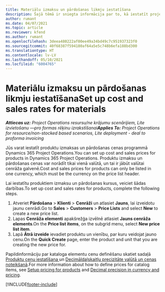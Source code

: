 ```yaml
---
title: Materiālu izmaksu un pārdošanas likmju iestatīšana
description: Šajā tēmā ir sniegta informācija par to, kā iestatīt projektu materiālos izmantoto izmaksu un pārdošanas kursus.
author: rumant
ms.date: 04/07/2021
ms.topic: article
ms.reviewer: kfend
ms.author: rumant
ms.openlocfilehash: 3deea480222af00ee49a34bd49c7c951937323f0
ms.sourcegitcommit: 40f68387f594180af64a5e5c748b6efa188bd300
ms.translationtype: HT
ms.contentlocale: lv-LV
ms.lasthandoff: 05/10/2021
ms.locfileid: "6004765"
---
```

# <a name="set-up-cost-and-sales-rates-for-materials"></a><span data-ttu-id="72149-103">Materiālu izmaksu un pārdošanas likmju iestatīšana</span><span class="sxs-lookup"><span data-stu-id="72149-103">Set up cost and sales rates for materials</span></span>

<span data-ttu-id="72149-104">_**Attiecas uz:** Project Operations resursu/ne krājumu scenārijiem, Lite izvietošanu —pro formas rēķinu izrakstīšanai_</span><span class="sxs-lookup"><span data-stu-id="72149-104">_**Applies To:** Project Operations for resource/non-stocked based scenarios, Lite deployment - deal to proforma invoicing_</span></span>

<span data-ttu-id="72149-105">Jūs varat iestatīt produktu izmaksas un pārdošanas cenas programmā Dynamics 365 Project Operations.</span><span class="sxs-lookup"><span data-stu-id="72149-105">You can set up cost and sales prices for products in Dynamics 365 Project Operations.</span></span> <span data-ttu-id="72149-106">Produktu izmaksu un pārdošanas cenas var norādīt tikai vienā valūtā, un tai ir jābūt valūtai cenrāža galvenē.</span><span class="sxs-lookup"><span data-stu-id="72149-106">Cost and sales prices for products can only be listed in one currency, which must be the currency on the price list header.</span></span>

<span data-ttu-id="72149-107">Lai iestatītu produktiem izmaksu un pārdošanas kursus, veiciet šādas darbības.</span><span class="sxs-lookup"><span data-stu-id="72149-107">To set up cost and sales rates for products, complete the following steps.</span></span> 

1. <span data-ttu-id="72149-108">Atveriet **Pārdošana** > **Klienti** > **Cenrāži** un atlasiet **Jauns**, lai izveidotu jaunu cenrādi.</span><span class="sxs-lookup"><span data-stu-id="72149-108">Go to **Sales** > **Customers** > **Price Lists** and select **New** to create a new price list.</span></span> 
2. <span data-ttu-id="72149-109">Lapas **Cenrāža elementi** apakšrežģa izvēlnē atlasiet **Jauns cenrāža elements**.</span><span class="sxs-lookup"><span data-stu-id="72149-109">On the **Price list items**, on the subgrid menu, select **New price list item**.</span></span> 
3. <span data-ttu-id="72149-110">Lapā **Ātrā izveide** ievadiet produktu un vienību, par kuru veidojat jauno cenu.</span><span class="sxs-lookup"><span data-stu-id="72149-110">On the **Quick Create** page, enter the product and unit that you are creating the new price for.</span></span>

<span data-ttu-id="72149-111">Papildinformāciju par kataloga elementu cenu definēšanu skatiet sadaļā [Produktu cenu iestatīšana ](/dynamics365/sales-enterprise/create-price-lists-price-list-items-define-pricing-products.md) un [Decimāldaļskaitļu precizitāte valūtā un cenas noteikšanā](/dynamics365/sales-enterprise/decimal-precision-currency-pricing.md).</span><span class="sxs-lookup"><span data-stu-id="72149-111">For more information about how to define prices for catalog items, see [Setup pricing for products](/dynamics365/sales-enterprise/create-price-lists-price-list-items-define-pricing-products.md) and [Decimal precision in currency and pricing](/dynamics365/sales-enterprise/decimal-precision-currency-pricing.md).</span></span>

[!INCLUDE[footer-include](../includes/footer-banner.md)]
